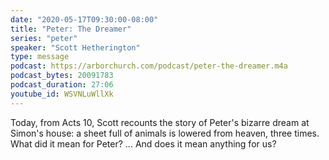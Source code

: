 ```yaml
---
date: "2020-05-17T09:30:00-08:00"
title: "Peter: The Dreamer"
series: "peter"
speaker: "Scott Hetherington"
type: message
podcast: https://arborchurch.com/podcast/peter-the-dreamer.m4a
podcast_bytes: 20091783
podcast_duration: 27:06
youtube_id: WSVNLuWllXk
---
```


Today, from Acts 10, Scott recounts the story of Peter's bizarre dream at Simon's house: a sheet full of animals is lowered from heaven, three times. What did it mean for Peter? ... And does it mean anything for us?

